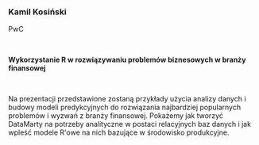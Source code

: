 <!--html_preserve-->
<span>
<h3>
Kamil Kosiński
</h3>
<p>
PwC
</p>
<br/>
<p>
<strong>Wykorzystanie R w rozwiązywaniu problemów biznesowych w branży
finansowej</strong>
</p>
<br/>
<p>
Na prezentacji przedstawione zostaną przykłady użycia analizy danych i
budowy modeli predykcyjnych do rozwiązania najbardziej popularnych
problemów i wyzwań z branży finansowej. Pokażemy jak tworzyć DataMarty
na potrzeby analityczne w postaci relacyjnych baz danych i jak wpleść
modele R'owe na nich bazujące w środowisko produkcyjne.
</p>
</span><!--/html_preserve-->
